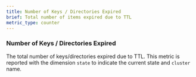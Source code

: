 ```yaml
---
title: Number of Keys / Directories Expired
brief: Total number of items expired due to TTL
metric_type: counter
---
```

### Number of Keys / Directories Expired
The total number of keys/directories expired due to TTL. This metric is reported with the dimension `state` to indicate the current state and `cluster` name.
